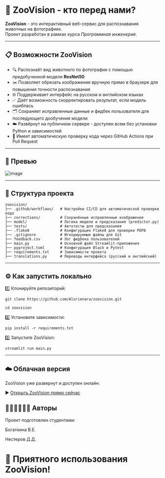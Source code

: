 # 🐾 ZooVision - кто перед нами?

**ZooVision** - это интерактивный веб-сервис для распознавания животных на фотографиях.  
Проект разработан в рамках курса *Программная инженерия*.

---

## 📋 Возможности ZooVision

- 🔍 Распознаёт вид животного по фотографии с помощью предобученной модели **ResNet50**
- ✂️ Позволяет обрезать изображение вручную прямо в браузере для повышения точности распознавания
- 🌐 Поддерживает интерфейс на русском и английском языках
- ✅ Даёт возможность скорректировать результат, если модель ошиблась
- 🗂️ Сохраняет исправленные данные и фидбек пользователя для последующего дообучения модели
- ☁️ Развёрнут на публичном сервере - доступен всем без установки Python и зависимостей
- 🔄 Имеет автоматическую проверку кода через GitHub Actions при Pull Request

---

## 📸 Превью

![image](https://github.com/user-attachments/assets/c92cf032-9efc-4d09-8112-c97e30db3199)

---

## 📂 Структура проекта

```plaintext
zoovision/
├── .github/workflows/   # Настройки CI/CD для автоматической проверки кода
├── corrections/         # Сохранённые исправленные изображения
├── model/               # Логика модели и предсказания (predictor.py)
├── tests/               # Автотесты для предсказания
├── .flake8              # Конфигурация Flake8 для проверки PEP8
├── .gitignore           # Игнорируемые файлы для Git
├── feedback.csv         # Лог фидбека пользователей
├── main.py              # Основной файл Streamlit-приложения
├── pyproject.toml       # Конфигурация Black и Pytest
├── requirements.txt     # Зависимости проекта
├── translations.py      # Переводы интерфейса (русский и английский)
```

---

## ⚙️ Как запустить локально

1️⃣ Клонируйте репозиторий:

```plaintext
git clone https://github.com/Alurienara/zoovision.git
```

```plaintext
cd zoovision
```

2️⃣ Установите зависимости:

```plaintext
pip install -r requirements.txt
```

3️⃣ Запустите ZooVision:

```plaintext
streamlit run main.py
```

---

## ☁️ Облачная версия

ZooVision уже развернут и доступен онлайн:

▶ [Открыть ZooVision прямо сейчас](http://158.160.81.75:8501/)

## 👩🏻‍💼👨🏻‍💼 Авторы

Проект подготовлен студентами:

Богаткина В.Е.

Нестеров Д.Д.

# 🐾 Приятного использования ZooVision!
